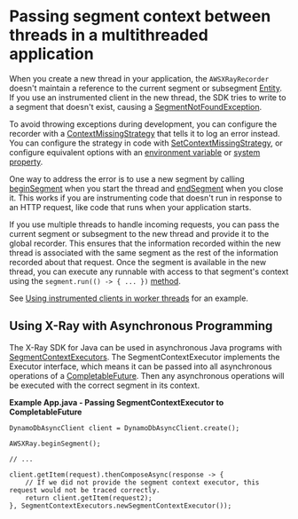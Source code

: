 # Passing segment context between threads in a multithreaded application<a name="xray-sdk-java-multithreading"></a>

When you create a new thread in your application, the `AWSXRayRecorder` doesn't maintain a reference to the current segment or subsegment [Entity](https://docs.aws.amazon.com/xray-sdk-for-java/latest/javadoc/com/amazonaws/xray/entities/Entity.html)\. If you use an instrumented client in the new thread, the SDK tries to write to a segment that doesn't exist, causing a [SegmentNotFoundException](https://docs.aws.amazon.com/xray-sdk-for-java/latest/javadoc/com/amazonaws/xray/exceptions/SegmentNotFoundException.html)\.

To avoid throwing exceptions during development, you can configure the recorder with a [ContextMissingStrategy](https://docs.aws.amazon.com/xray-sdk-for-java/latest/javadoc/com/amazonaws/xray/strategy/ContextMissingStrategy.html) that tells it to log an error instead\. You can configure the strategy in code with [SetContextMissingStrategy](https://docs.aws.amazon.com/xray-sdk-for-java/latest/javadoc/com/amazonaws/xray/AWSXRayRecorder.html#setContextMissingStrategy(com.amazonaws.xray.strategy.ContextMissingStrategy)), or configure equivalent options with an [environment variable](xray-sdk-java-configuration.md#xray-sdk-java-configuration-envvars) or [system property](xray-sdk-java-configuration.md#xray-sdk-java-configuration-sysprops)\.

One way to address the error is to use a new segment by calling [beginSegment](https://docs.aws.amazon.com/xray-sdk-for-java/latest/javadoc/com/amazonaws/xray/AWSXRayRecorder.html#beginSegment(java.lang.String)) when you start the thread and [endSegment](https://docs.aws.amazon.com/xray-sdk-for-java/latest/javadoc/com/amazonaws/xray/AWSXRayRecorder.html#endSegment()) when you close it\. This works if you are instrumenting code that doesn't run in response to an HTTP request, like code that runs when your application starts\.

If you use multiple threads to handle incoming requests, you can pass the current segment or subsegment to the new thread and provide it to the global recorder\. This ensures that the information recorded within the new thread is associated with the same segment as the rest of the information recorded about that request\. Once the segment is available in the new thread, you can execute any runnable with access to that segment's context using the `segment.run(() -> { ... })` [method](https://docs.aws.amazon.com/xray-sdk-for-java/latest/javadoc/com/amazonaws/xray/entities/Entity.html#run(java.lang.Runnable)).

See [Using instrumented clients in worker threads](scorekeep-workerthreads.md) for an example\.

## Using X-Ray with Asynchronous Programming<a name="using-asynchronous-programming"></a>

The X-Ray SDK for Java can be used in asynchronous Java programs with [SegmentContextExecutors](https://docs.aws.amazon.com/xray-sdk-for-java/latest/javadoc/com/amazonaws/xray/contexts/SegmentContextExecutors.html). The SegmentContextExecutor implements the Executor interface, which means it can be passed into all asynchronous operations of a [CompletableFuture](https://docs.oracle.com/javase/8/docs/api/java/util/concurrent/CompletableFuture.html). Then any asynchronous operations will be executed with the correct segment in its context.

**Example App.java - Passing SegmentContextExecutor to CompletableFuture**

```
DynamoDbAsyncClient client = DynamoDbAsyncClient.create();

AWSXRay.beginSegment();

// ...

client.getItem(request).thenComposeAsync(response -> {
    // If we did not provide the segment context executor, this request would not be traced correctly.
    return client.getItem(request2);
}, SegmentContextExecutors.newSegmentContextExecutor());
```

